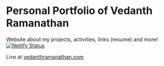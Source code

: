 # Personal Portfolio of Vedanth Ramanathan
Website about my projects, activities, links (resume) and more!
[![Netlify Status](https://api.netlify.com/api/v1/badges/4f450702-348f-43c0-879d-3bf8b33edef9/deploy-status)](https://app.netlify.com/sites/vedanthramanathan/deploys)

Live at [vedanthramanathan.com](vedanthramanathan.com)
